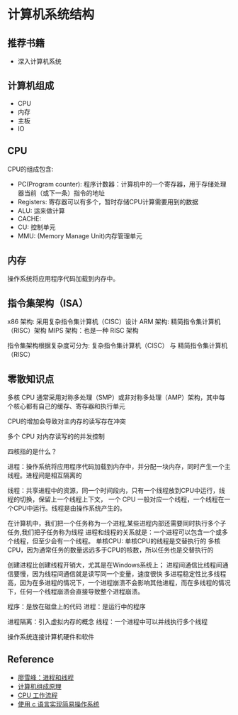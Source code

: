 # 计算机系统结构

## 推荐书籍
- 深入计算机系统

## 计算机组成
- CPU
- 内存
- 主板
- IO

## CPU
CPU的组成包含:
- PC(Program counter): 程序计数器：计算机中的一个寄存器，用于存储处理器当前（或下一条）指令的地址
- Registers: 寄存器可以有多个，暂时存储CPU计算需要用到的数据
- ALU: 运来做计算
- CACHE:
- CU: 控制单元
- MMU: (Memory Manage Unit)内存管理单元

## 内存
操作系统将应用程序代码加载到内存中。

## 指令集架构（ISA）
x86 架构: 采用复杂指令集计算机（CISC）设计
ARM 架构: 精简指令集计算机（RISC）架构
MIPS 架构：也是一种 RISC 架构

指令集架构根据复杂度可分为: 复杂指令集计算机（CISC） 与 精简指令集计算机（RISC）


## 零散知识点

多核 CPU 通常采用对称多处理（SMP）或非对称多处理（AMP）架构，其中每个核心都有自己的缓存、寄存器和执行单元

CPU的增加会导致对主内存的读写存在冲突

多个 CPU 对内存读写的的并发控制

四核指的是什么？

进程：操作系统将应用程序代码加载到内存中，并分配一块内存，同时产生一个主线程。进程间是相互隔离的

线程：共享进程中的资源，同一个时间段内，只有一个线程放到CPU中运行，线程的切换，保留上一个线程上下文，
一个 CPU 一般对应一个线程，一个线程在一个CPU中运行。线程是由操作系统产生的。

在计算机中，我们把一个任务称为一个进程,某些进程内部还需要同时执行多个子任务,我们把子任务称为线程
进程和线程的关系就是：一个进程可以包含一个或多个线程，但至少会有一个线程。
单核CPU: 单核CPU的线程是交替执行的
多核CPU，因为通常任务的数量远远多于CPU的核数，所以任务也是交替执行的

创建进程比创建线程开销大，尤其是在Windows系统上；
进程间通信比线程间通信要慢，因为线程间通信就是读写同一个变量，速度很快
多进程稳定性比多线程高，因为在多进程的情况下，一个进程崩溃不会影响其他进程，而在多线程的情况下，任何一个线程崩溃会直接导致整个进程崩溃。

程序：是放在磁盘上的代码
进程：是运行中的程序

进程隔离：引入虚拟内存的概念
线程：一个进程中可以并线执行多个线程

操作系统连接计算机硬件和软件


## Reference
- [廖雪峰：进程和线程](https://www.liaoxuefeng.com/wiki/1252599548343744/1304521607217185)
- [计算机组成原理](https://0xinfection.github.io/reversing/pages/part-1-goals.html)
- [CPU 工作流程](https://cpu.land/)
- [使用 c 语言实现简易操作系统](https://operating-system-in-1000-lines.vercel.app/zh/02-assembly)

